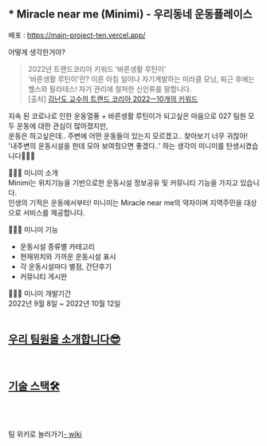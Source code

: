 ## * Miracle near me (Minimi) - 우리동네 운동플레이스<br/>

배포 : https://main-project-ten.vercel.app/


어떻게 생각한거야?<br />
> 2022년 트랜드코리아 키워드 ‘바른생활 루틴이’<br/>
'바른생활 루틴이'란? 이른 아침 일어나 자기계발하는 미라클 모닝, 퇴근 후에는 헬스와 필라테스! 자기 관리에 철저한 신인류를 말합니다.<br/>
[출처] [김난도 교수의 트랜드 코리아 2022ㅡ10개의 키워드](https://blog.naver.com/dighakak/222557028689)<br/>

지속 된 코로나로 인한 운동열풍 + 바른생활 루틴이가 되고싶은 마음으로 027 팀원 모두 운동에 대한 관심이 많아졌지만,<br/>
운동은 하고싶은데.. 주변에 어떤 운동들이 있는지 모르겠고.. 찾아보기 너무 귀찮아!<br/>
'내주변의 운동시설을 한데 모아 보여줬으면 좋겠다..' 하는 생각이 미니미를 탄생시켰습니다🏋🏼‍♀️<br/>

🏋🏼‍♀️ 미니미 소개<br />
Minimi는 위치기능을 기반으로한 운동시설 정보공유 및 커뮤니티 기능을 가지고 있습니다.<br/> 
인생의 기적은 운동에서부터! 미니미는 Miracle near me의 약자이며 지역주민을 대상으로 서비스를 제공합니다.

🏋🏼‍♀️ 미니미 기능<br />
- 운동시설 종류별 카테고리
- 현재위치와 가까운 운동시설 표시
- 각 운동시설마다 별점, 간단후기
- 커뮤니티 게시판

🏋🏼‍♀️ 미니미 개발기간<br />
2022년 9월 8일 ~ 2022년 10월 12일
<br />
<br />
## [우리 팀원을 소개합니다😎](https://github.com/codestates-project-027/main-project/wiki/Team_27-Members)
<br />

## [기술 스택🛠](https://github.com/codestates-project-027/main-project/wiki/Team_27-Members)

<br />
<br />

팀 위키로 놀러가기[- wiki](https://github.com/codestates-project-027/main-project/wiki) 
